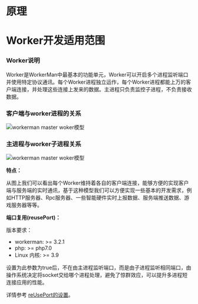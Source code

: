 # 原理
# Worker开发适用范围

### Worker说明
Worker是WorkerMan中最基本的功能单元，Worker可以开启多个进程监听端口并使用特定协议通讯。每个Worker进程独立运作，每个Worker进程都能上万的客户端连接，并处理这些连接上发来的数据。主进程只负责监控子进程，不负责接收数据。

### 客户端与worker进程的关系
![workerman master woker模型](http://www.workerman.net/img/Worker.png)


### 主进程与worker子进程关系
![workerman master woker模型](http://wenda.workerman.net/uploads/answer/20140815/5670ea17653a1a6e6811ed5148f77c96.png)

**特点：**

从图上我们可以看出每个Worker维持着各自的客户端连接，能够方便的实现客户端与服务端的实时通讯，基于这种模型我们可以方便实现一些基本的开发需求，例如HTTP服务器、Rpc服务器、一些智能硬件实时上报数据、服务端推送数据、游戏服务器等等。

**端口复用(reusePort)：**

版本要求：

* workerman: >= 3.2.1 
* php: >= php7.0
* Linux 内核: >= 3.9

设置为此参数为true后，不在由主进程监听端口，而是由子进程监听相同端口，由操作系统决定将socket交给哪个进程处理，避免了惊群效应，可以提升多进程短连接应用的性能。

详情参考 [reUsePort的设置](http://doc3.workerman.net/worker-development/reuse-port.html)。

